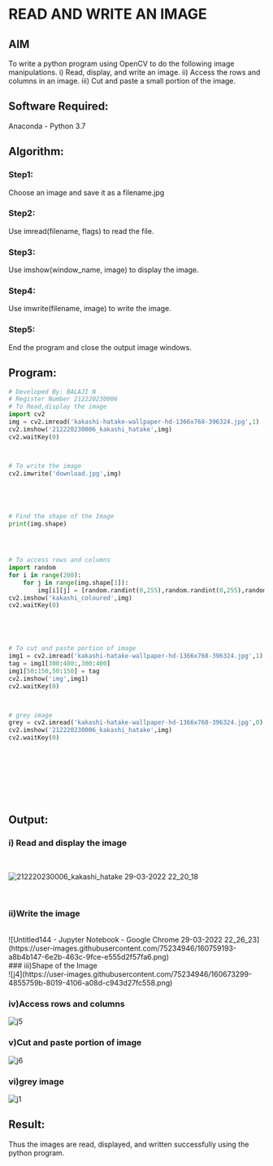 
# READ AND WRITE AN IMAGE
## AIM
To write a python program using OpenCV to do the following image manipulations.
i) Read, display, and write an image.
ii) Access the rows and columns in an image.
iii) Cut and paste a small portion of the image.

## Software Required:
Anaconda - Python 3.7
## Algorithm:
### Step1:
Choose an image and save it as a filename.jpg
### Step2:
Use imread(filename, flags) to read the file.
### Step3:
Use imshow(window_name, image) to display the image.
### Step4:
Use imwrite(filename, image) to write the image.
### Step5:
End the program and close the output image windows.
## Program:
```python
# Developed By: BALAJI N
# Register Number 212220230006
# To Read,display the image
import cv2
img = cv2.imread('kakashi-hatake-wallpaper-hd-1366x768-396324.jpg',1)
cv2.imshow('212220230006_kakashi_hatake',img)
cv2.waitKey(0)



# To write the image
cv2.imwrite('download.jpg',img)





# Find the shape of the Image
print(img.shape)




# To access rows and columns
import random
for i in range(200):
    for j in range(img.shape[1]):
        img[i][j] = [random.randint(0,255),random.randint(0,255),random.randint(0,255)]
cv2.imshow('kakashi_coloured',img)
cv2.waitKey(0)





# To cut and paste portion of image
img1 = cv2.imread('kakashi-hatake-wallpaper-hd-1366x768-396324.jpg',1)
tag = img1[300:400:,300:400]
img1[50:150,50:150] = tag
cv2.imshow('img',img1)
cv2.waitKey(0)



# grey image
grey = cv2.imread('kakashi-hatake-wallpaper-hd-1366x768-396324.jpg',0)
cv2.imshow('212220230006_kakashi_hatake',img)
cv2.waitKey(0)










```
## Output:

### i) Read and display the image

<br>

![212220230006_kakashi_hatake 29-03-2022 22_20_18](https://user-images.githubusercontent.com/75234946/160758934-a43b7de2-d585-4f91-aef5-ae0307e321e9.png)


<br>


### ii)Write the image

<br>
![Untitled144 - Jupyter Notebook - Google Chrome 29-03-2022 22_26_23](https://user-images.githubusercontent.com/75234946/160759193-a8b4b147-6e2b-463c-9fce-e555d2f57fa6.png)

<br>
### iii)Shape of the Image

<br>
![j4](https://user-images.githubusercontent.com/75234946/160673299-4855759b-8019-4106-a08d-c943d27fc558.png)
<br>


### iv)Access rows and columns



![j5](https://user-images.githubusercontent.com/75234946/160673409-22686314-5bb5-431b-9e43-e884dd222916.jpeg)



### v)Cut and paste portion of image

![j6](https://user-images.githubusercontent.com/75234946/160673587-6305098f-dd5c-410a-bd05-5813fbf6fdf0.jpeg)



### vi)grey image

![j1](https://user-images.githubusercontent.com/75234946/160673663-a688a871-76bb-4b6b-8ab1-83191b0910f7.jpeg)



## Result:
Thus the images are read, displayed, and written successfully using the python program.


